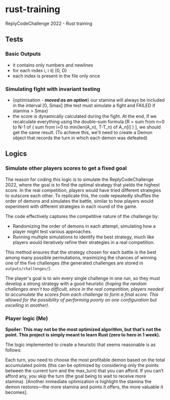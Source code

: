 # rust-training

ReplyCodeChallenge 2022 - Rust training


## Tests

### Basic Outputs

- it contains only numbers and newlines
- for each index i, i ∈ [0, D)
- each index is present in the file only once

### Simulating fight with invariant testing

- {optimisation - _**moved as an option**_} our stamina will always be included in the interval [0, Smax]   (the test must simulate a fight and FAILED if stamina > Smax)
- the score is dynamically calculated during the fight. At the end, if we recalculate everything using the double-sum formula [R = sum from n=0 to N-1 of ( sum from i=0 to min(len(A_n), T-T_n) of A_n[i] )
], we should get the same result.   (To achieve this, we'll need to create a Demon object that records the turn in which each demon was defeated) 

## Logics

### Simulate other players scores to get a fixed goal

The reason for coding this logic is to simulate the ReplyCodeChallenge 2022, where the goal is to find the optimal strategy that yields the highest score. In the real competition, players would have tried different strategies to outscore each other. To replicate this, the code repeatedly shuffles the order of demons and simulates the battle, similar to how players would experiment with different strategies in each round of the game.

The code effectively captures the competitive nature of the challenge by:

- Randomizing the order of demons in each attempt, simulating how a player might test various approaches.
- Running multiple simulations to identify the best strategy, much like players would iteratively refine their strategies in a real competition.

This method ensures that the strategy chosen for each battle is the best among many possible permutations, maximizing the chances of winning one of the five challenges (the generated challenges are stored in `outputs/challenges/`).

The player's goal is to win every single challenge in one run, so they must develop a strong strategy with a good heuristic _(hoping the random challenges aren't too difficult, since in the real competition, players needed to accumulate the scores from each challenge to form a final score. This allowed for the possibility of performing poorly on one configuration but excelling in another)_.

### Player logic (Me)

**Spoiler: This may not be the most optimized algorithm, but that’s not the point. This project is simply meant to learn Rust (zero to hero in 1 week).**

The logic implemented to create a heuristic that seems reasonable is as follows:

Each turn, you need to choose the most profitable demon based on the total accumulated points (this can be optimized by considering only the points between the current turn and the max_turn) that you can afford. 
If you can’t afford any, you skip the turn (the goal being to wait to receive more stamina). [Another immediate optimization is highlight the stamina the demon restores—the more stamina and points it offers, the more valuable it becomes].